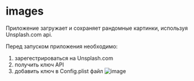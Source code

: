 # images
Приложение загружает и сохраняет рандомные картинки, используя Unsplash.com api.

Перед запуском приложения необходимо:
1) зарегестрироваться на Unsplash.com
2) получить ключ API
3) добавить ключ в Config.plist файл
![image](https://github.com/AliyaHeula/images/assets/64702824/1798fb5e-8138-4d79-b6b8-2c6a3b47c67b)
